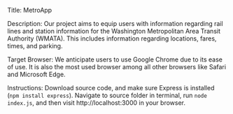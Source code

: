 Title: MetroApp

Description: Our project aims to equip users with information regarding rail lines and station information for the Washington Metropolitan Area Transit Authority  (WMATA). This includes information regarding locations, fares, times, and parking.

Target Browser: We anticipate users to use Google Chrome due to its ease of use. It is also the most used browser among all other browsers like Safari and Microsoft Edge.

Instructions: Download source code, and make sure Express is installed (`npm install express`). Navigate to source folder in terminal, run `node index.js`, and then visit http://localhost:3000 in your browser.
